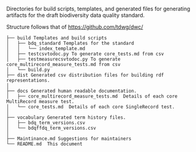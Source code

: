 Directories for build scripts, templates, and generated files for generating artifacts for the draft biodiversity data quality standard.

Structure follows that of https://github.com/tdwg/dwc/  

```
├── build Templates and build scripts
│   ├── bdq_standard Templates for the standard
│	│   └── index_template.md
│   ├── testcsvtodoc.py To generate core_tests.md from csv
│   ├── testmeasurecsvtodoc.py To generate core_multirecord_measure_tests.md from csv
│   └── build.py
├── dist Generated csv distribution files for building rdf representations.
│
├── docs Generated human readable documentation.
│   ├── core_multirecord_measure_tests.md  Details of each core MultiRecord measure test.
│   └── core_tests.md  Details of each core SingleRecord test.
│
├── vocabulary Generated term history files.
│   ├── bdq_term_versions.csv
│   └── bdqffdq_term_versions.csv
│
├── Maintinance.md Suggestions for maintainers
└── README.md  This document
